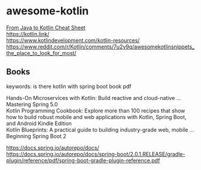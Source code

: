 # awesome-kotlin

[From Java to Kotlin Cheat Sheet](https://fabiomsr.github.io/from-java-to-kotlin/)  
https://kotlin.link/  
https://www.kotlindevelopment.com/kotlin-resources/  
https://www.reddit.com/r/Kotlin/comments/7u2y9q/awesomekotlinsnippets_the_place_to_look_for_most/

## Books

keywords: is there kotlin with spring boot book pdf

Hands-On Microservices with Kotlin: Build reactive and cloud-native ...  
Mastering Spring 5.0  
Kotlin Programming Cookbook: Explore more than 100 recipes that show how to build robust mobile and web applications with Kotlin, Spring Boot, and Android Kindle Edition  
Kotlin Blueprints: A practical guide to building industry-grade web, mobile ...  
Beginning Spring Boot 2

https://docs.spring.io/autorepo/docs/  
https://docs.spring.io/autorepo/docs/spring-boot/2.0.1.RELEASE/gradle-plugin/reference/pdf/spring-boot-gradle-plugin-reference.pdf
